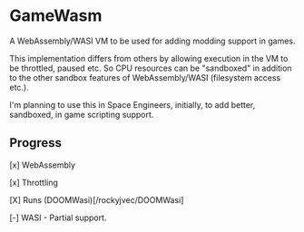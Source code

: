 # GameWasm
A WebAssembly/WASI VM to be used for adding modding support in games.

This implementation differs from others by allowing execution in the VM to be throttled, paused etc.  So CPU resources can be "sandboxed" in addition to the other sandbox features of WebAssembly/WASI (filesystem access etc.).

I'm planning to use this in Space Engineers, initially, to add better, sandboxed, in game scripting support.

## Progress

[x] WebAssembly

[x] Throttling

[X] Runs (DOOMWasi)[/rockyjvec/DOOMWasi]

[-] WASI - Partial support.

